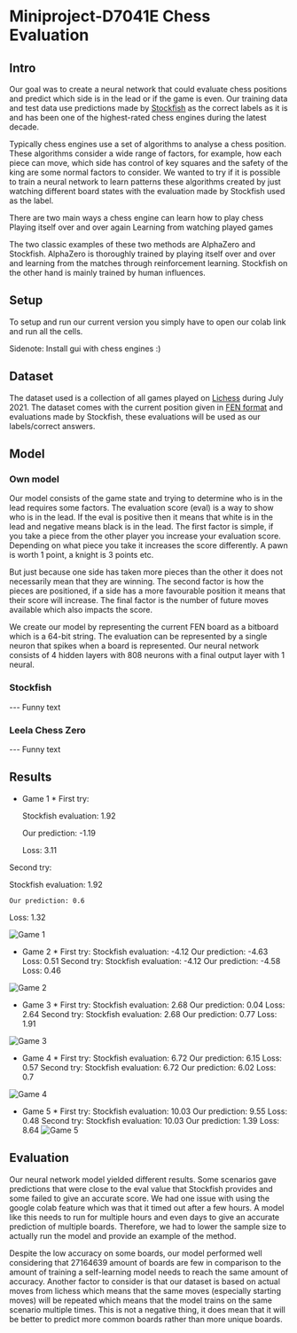 # Miniproject-D7041E Chess Evaluation

## Intro
Our goal was to create a neural network that could evaluate chess positions and predict which side is in the lead or if the game is even. Our training data and test data use predictions made by [Stockfish](https://stockfishchess.org/) as the correct labels as it is and has been one of the highest-rated chess engines during the latest decade.

Typically chess engines use a set of algorithms to analyse a chess position. These algorithms consider a wide range of factors, for example, how each piece can move, which side has control of key squares and the safety of the king are some normal factors to consider. We wanted to try if it is possible to train a neural network to learn patterns these algorithms created by just watching different board states with the evaluation made by Stockfish used as the label.

There are two main ways a chess engine can learn how to play chess
Playing itself over and over again
Learning from watching played games

The two classic examples of these two methods are AlphaZero and Stockfish. AlphaZero is thoroughly trained by playing itself over and over and learning from the matches through reinforcement learning. Stockfish on the other hand is mainly trained by human influences.


## Setup
To setup and run our current version you simply have to open our colab link and run all the cells.

Sidenote: Install gui with chess engines :)

## Dataset
The dataset used is a collection of all games played on [Lichess](https://lichess.org/) during July 2021. The dataset comes with the current position given in [FEN format](https://www.chess.com/terms/fen-chess#piece-placement) and evaluations made by Stockfish, these evaluations will be used as our labels/correct answers.


## Model

### Own model
Our model consists of the game state and trying to determine who is in the lead requires some factors. The evaluation score (eval) is a way to show who is in the lead. If the eval is positive then it means that white is in the lead and negative means black is in the lead. The first factor is simple, if you take a piece from the other player you increase your evaluation score. Depending on what piece you take it increases the score differently. A pawn is worth 1 point, a knight is 3 points etc.

But just because one side has taken more pieces than the other it does not necessarily mean that they are winning. The second factor is how the pieces are positioned, if a side has a more favourable position it means that their score will increase. The final factor is the number of future moves available which also impacts the score. 

We create our model by representing the current FEN board as a bitboard which is a 64-bit string. The evaluation can be represented by a single neuron that spikes when a board is represented. Our neural network consists of 4 hidden layers with 808 neurons with a final output layer with 1 neural. 

### Stockfish

--- Funny text

### Leela Chess Zero

--- Funny text

## Results
* Game 1 *
First try:

  Stockfish evaluation: 1.92
  
	Our prediction: -1.19
  
  Loss: 3.11
  
  
Second try:

  Stockfish evaluation: 1.92
  
	Our prediction: 0.6
  
  Loss: 1.32
  


![Game 1](https://user-images.githubusercontent.com/60612941/208242997-7008acd3-31b0-4938-bb96-9cd19958b7a2.png)

* Game 2 *
First try:
  Stockfish evaluation: -4.12
	Our prediction: -4.63
  Loss: 0.51
Second try:
  Stockfish evaluation: -4.12
	Our prediction: -4.58
  Loss: 0.46


![Game 2](https://user-images.githubusercontent.com/60612941/208243019-5c833534-fe85-4864-84b0-18c641bcf193.png)

* Game 3 *
First try:
  Stockfish evaluation: 2.68
	Our prediction: 0.04
  Loss: 2.64
Second try:
  Stockfish evaluation: 2.68
	Our prediction: 0.77
  Loss: 1.91
  
![Game 3](https://user-images.githubusercontent.com/60612941/208243173-eb5a593b-a629-4dc2-9ab5-561a23b236bd.png)

* Game 4 *
First try:
  Stockfish evaluation: 6.72
	Our prediction: 6.15
  Loss: 0.57
Second try:
  Stockfish evaluation: 6.72
	Our prediction: 6.02
  Loss: 0.7
   
![Game 4](https://user-images.githubusercontent.com/60612941/208243183-4b615707-a620-4670-939b-2bd3b8317b14.png)


* Game 5 *
First try:
  Stockfish evaluation: 10.03
	Our prediction: 9.55
  Loss: 0.48
Second try:
  Stockfish evaluation: 10.03
	Our prediction: 1.39
  Loss: 8.64
![Game 5](https://user-images.githubusercontent.com/60612941/208243211-bdb9b977-bbef-4857-9fee-aa11e6ebdf7a.png)





## Evaluation

Our neural network model yielded different results. Some scenarios gave predictions that were close to the eval value that Stockfish provides and some failed to give an accurate score. We had one issue with using the google colab feature which was that it timed out after a few hours. A model like this needs to run for multiple hours and even days to give an accurate prediction of multiple boards. Therefore, we had to lower the sample size to actually run the model and provide an example of the method.

Despite the low accuracy on some boards, our model performed well considering that 27164639 amount of boards are few in comparison to the amount of training a self-learning model needs to reach the same amount of accuracy. Another factor to consider is that our dataset is based on actual moves from lichess which means that the same moves (especially starting moves) will be repeated which means that the model trains on the same scenario multiple times. This is not a negative thing, it does mean that it will be better to predict more common boards rather than more unique boards.






